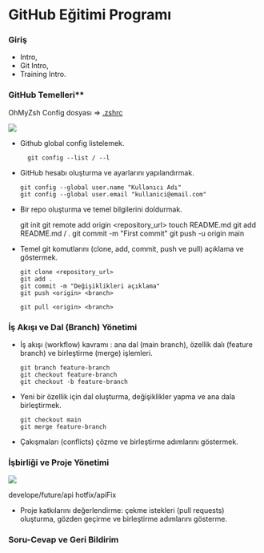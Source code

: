 # **GitHub Eğitimi Programı**

### **Giriş**

-   Intro,
-   Git Intro,
-   Training Intro.

### GitHub Temelleri**

OhMyZsh Config dosyası => [.zshrc](https://github.com/KaramGuliyev/JuniusTechGithub/blob/main/.zshrc)

![](https://gcdnb.pbrd.co/images/e6AExaD0ZbN3.png?o=1)

- Github global config listelemek.

        git config --list / --l

-   GitHub hesabı oluşturma ve ayarlarını yapılandırmak.

        git config --global user.name "Kullanıcı Adı"
        git config --global user.email "kullanici@email.com"

-   Bir repo oluşturma ve temel bilgilerini doldurmak.

	git init 
        git remote add origin <repository_url>
        touch README.md
        git add README.md / .
        git commit -m "First commit"
        git push -u origin main

-   Temel git komutlarını (clone, add, commit, push ve pull) açıklama ve göstermek.

        git clone <repository_url>
        git add .
        git commit -m "Değişiklikleri açıklama"
        git push <origin> <branch>
        
        git pull <origin> <branch>



### İş Akışı ve Dal (Branch) Yönetimi

-   İş akışı (workflow) kavramı : ana dal (main branch), özellik dalı (feature branch) ve birleştirme (merge) işlemleri.

        git branch feature-branch
        git checkout feature-branch
        git checkout -b feature-branch

-   Yeni bir özellik için dal oluşturma, değişiklikler yapma ve ana dala birleştirmek.

        git checkout main
        git merge feature-branch

-   Çakışmaları (conflicts) çözme ve birleştirme adımlarını göstermek.

### İşbirliği ve Proje Yönetimi

![](https://miro.medium.com/v2/resize:fit:1400/format:webp/1*dRtIbjRK64BCbXzT7f_rPw.png)

develope/future/api
hotfix/apiFix

-   Proje katkılarını değerlendirme: çekme istekleri (pull requests) oluşturma, gözden geçirme ve birleştirme adımlarını gösterme.

### Soru-Cevap ve Geri Bildirim
